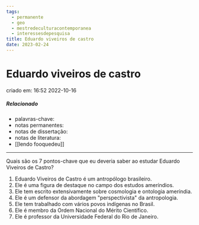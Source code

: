 ```yaml
---
tags:
  - permanente
  - geo
  - mestredeculturacontemporanea
  - interessesdepesquisa
title: Eduardo viveiros de castro
date: 2023-02-24
---
```

# Eduardo viveiros de castro
criado em: 16:52 2022-10-16

##### Relacionado
- palavras-chave: 
- notas permanentes: 
- notas de dissertação:
- notas de literatura: 
- [[lendo fooquedeu]]

---

Quais são os 7 pontos-chave que eu deveria saber ao estudar Eduardo Viveiros de Castro?

1. Eduardo Viveiros de Castro é um antropólogo brasileiro.
2. Ele é uma figura de destaque no campo dos estudos ameríndios.
3. Ele tem escrito extensivamente sobre cosmologia e ontologia ameríndia.
4. Ele é um defensor da abordagem "perspectivista" da antropologia.
5. Ele tem trabalhado com vários povos indígenas no Brasil.
6. Ele é membro da Ordem Nacional do Mérito Científico.
7. Ele é professor da Universidade Federal do Rio de Janeiro.

